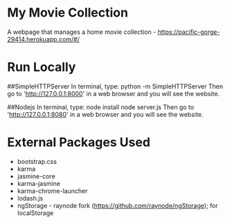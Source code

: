 # My Movie Collection
A webpage that manages a home movie collection - https://pacific-gorge-29414.herokuapp.com/#/

# Run Locally
##SimpleHTTPServer
In terminal, type:
python -m SimpleHTTPServer
Then go to 'http://127.0.0.1:8000' in a web browser and you will see the website.

##Nodejs
In terminal, type:
node install
node server.js
Then go to 'http://127.0.0.1:8080' in a web browser and you will see the website.

# External Packages Used
- bootstrap.css
- karma
- jasmine-core
- karma-jasmine
- karma-chrome-launcher
- lodash.js
- ngStorage - raynode fork (https://github.com/raynode/ngStorage); for localStorage
